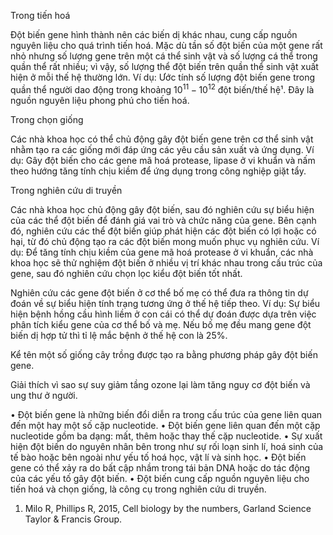 Trong tiến hoá

Đột biến gene hình thành nên các biến dị khác nhau, cung cấp nguồn nguyên liệu cho quá trình tiến hoá. Mặc dù tần số đột biến của một gene rất nhỏ nhưng số lượng gene trên một cá thể sinh vật và số lượng cá thể trong quần thể rất nhiều; vì vậy, số lượng thể đột biến trên quần thể sinh vật xuất hiện ở mỗi thế hệ thường lớn. Ví dụ: Ước tính số lượng đột biến gene trong quần thể người dao động trong khoảng $10^{11} - 10^{12}$ đột biến/thế hệ¹. Đây là nguồn nguyên liệu phong phú cho tiến hoá.

Trong chọn giống

Các nhà khoa học có thể chủ động gây đột biến gene trên cơ thể sinh vật nhằm tạo ra các giống mới đáp ứng các yêu cầu sản xuất và ứng dụng. Ví dụ: Gây đột biến cho các gene mã hoá protease, lipase ở vi khuẩn và nấm theo hướng tăng tính chịu kiềm để ứng dụng trong công nghiệp giặt tẩy.

Trong nghiên cứu di truyền

Các nhà khoa học chủ động gây đột biến, sau đó nghiên cứu sự biểu hiện của các thể đột biến để đánh giá vai trò và chức năng của gene. Bên cạnh đó, nghiên cứu các thể đột biến giúp phát hiện các đột biến có lợi hoặc có hại, từ đó chủ động tạo ra các đột biến mong muốn phục vụ nghiên cứu. Ví dụ: Để tăng tính chịu kiềm của gene mã hoá protease ở vi khuẩn, các nhà khoa học sẽ thử nghiệm đột biến ở nhiều vị trí khác nhau trong cấu trúc của gene, sau đó nghiên cứu chọn lọc kiểu đột biến tốt nhất.

Nghiên cứu các gene đột biến ở cơ thể bố mẹ có thể đưa ra thông tin dự đoán về sự biểu hiện tính trạng tương ứng ở thế hệ tiếp theo. Ví dụ: Sự biểu hiện bệnh hồng cầu hình liềm ở con cái có thể dự đoán được dựa trên việc phân tích kiểu gene của cơ thể bố và mẹ. Nếu bố mẹ đều mang gene đột biến dị hợp tử thì tỉ lệ mắc bệnh ở thế hệ con là 25%.

Kể tên một số giống cây trồng được tạo ra bằng phương pháp gây đột biến gene.

Giải thích vì sao sự suy giảm tầng ozone lại làm tăng nguy cơ đột biến và ung thư ở người.

• Đột biến gene là những biến đổi diễn ra trong cấu trúc của gene liên quan đến một hay một số cặp nucleotide.
• Đột biến gene liên quan đến một cặp nucleotide gồm ba dạng: mất, thêm hoặc thay thế cặp nucleotide.
• Sự xuất hiện đột biến do nguyên nhân bên trong như sự rối loạn sinh lí, hoá sinh của tế bào hoặc bên ngoài như yếu tố hoá học, vật lí và sinh học.
• Đột biến gene có thể xảy ra do bất cập nhầm trong tái bản DNA hoặc do tác động của các yếu tố gây đột biến.
• Đột biến cung cấp nguồn nguyên liệu cho tiến hoá và chọn giống, là công cụ trong nghiên cứu di truyền.

1. Milo R, Phillips R, 2015, Cell biology by the numbers, Garland Science Taylor & Francis Group.